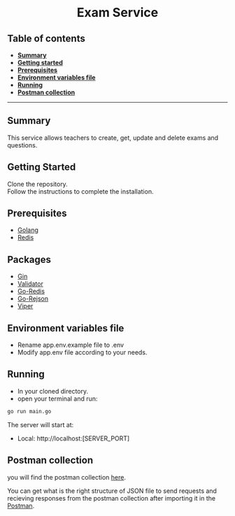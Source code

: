 

<div align="center">
  <br>
  <h1>Exam Service</h1>
</div>

##  Table of contents
- [**Summary**](#summary)
- [**Getting started**](#getting-started)
- [**Prerequisites**](#prerequisites)
- [**Environment variables file**](environment-variables-file)
- [**Running**](#running)
- [**Postman collection**](#postman-collection)
---
## Summary

This service allows teachers to create, get, update and delete exams and questions.

## Getting Started

Clone the repository.<br />
Follow the instructions to complete the installation.

## Prerequisites

- [Golang](https://golang.org/dl/)
- [Redis](https://redis.io/download/)

## Packages

- [Gin](https://github.com/gin-gonic/gin)
- [Validator](https://github.com/go-playground/validator)
- [Go-Redis](https://github.com/go-redis/redis)
- [Go-Rejson](https://github.com/nitishm/go-rejson)
- [Viper](https://github.com/spf13/viper)

## Environment variables file

- Rename app.env.example file to .env
- Modify app.env file according to your needs.

## Running

- In your cloned directory.
- open your terminal and run:

```bash
go run main.go
```

The server will start at:

- Local: http://localhost:[SERVER_PORT]

## Postman collection

you will find the postman collection [here](postman%20collection/exam%20service.postman_collection.json).

You can get what is the right structure of JSON file to send requests and recieving responses from the postman collection after importing it in the [Postman](https://www.postman.com/).